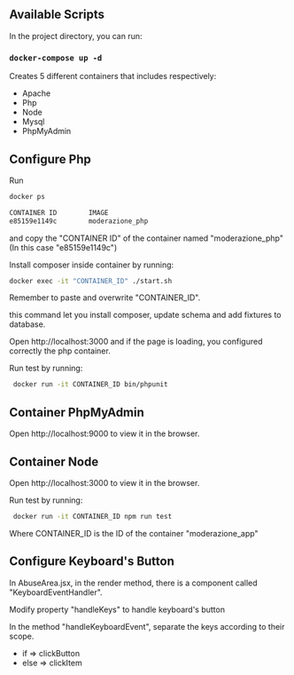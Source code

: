 
## Available Scripts

In the project directory, you can run:

### `docker-compose up -d`

Creates 5 different containers that includes respectively:

- Apache
- Php
- Node
- Mysql
- PhpMyAdmin

## Configure Php
Run 

```bash 
docker ps
``` 

```bash
CONTAINER ID        IMAGE                               
e85159e1149c        moderazione_php
```
and copy the "CONTAINER ID" of the container named "moderazione_php" (In this case "e85159e1149c")

Install composer inside container by running:

```bash
docker exec -it "CONTAINER_ID" ./start.sh
```
Remember to paste and overwrite "CONTAINER_ID".

this command let you install composer, update schema and add fixtures to database.

Open http://localhost:3000 and if the page is loading, you configured correctly the php container.

Run test by running:
```bash
 docker run -it CONTAINER_ID bin/phpunit
 ```

## Container PhpMyAdmin
Open http://localhost:9000 to view it in the browser.

## Container Node
Open http://localhost:3000 to view it in the browser.

Run test by running:
```bash
 docker run -it CONTAINER_ID npm run test
 ```
 Where CONTAINER_ID is the ID of the container "moderazione_app"

## Configure Keyboard's Button
In AbuseArea.jsx, in the render method, there is a component called "KeyboardEventHandler".

Modify property "handleKeys" to handle keyboard's button

In the method "handleKeyboardEvent", separate the keys according to their scope.
- if => clickButton
- else => clickItem
